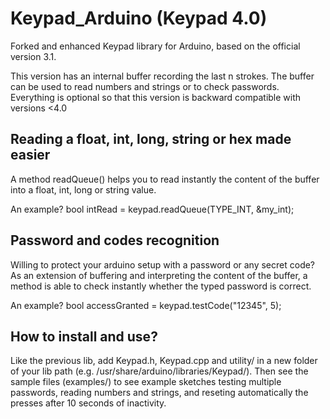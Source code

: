 Keypad_Arduino (Keypad 4.0)
==============

Forked and enhanced Keypad library for Arduino, based on the official version 3.1.

This version has an internal buffer recording the last n strokes. The buffer can be used to read numbers and strings or to check passwords. Everything is optional so that this version is backward compatible with versions <4.0

Reading a float, int, long, string or hex made easier
--------------
A method readQueue() helps you to read instantly the content of the buffer into a float, int, long or string value.

An example?
bool intRead = keypad.readQueue(TYPE_INT, &my_int);

Password and codes recognition
--------------
Willing to protect your arduino setup with a password or any secret code? As an extension of buffering and interpreting the content of the buffer, a method is able to check instantly whether the typed password is correct.

An example?
bool accessGranted = keypad.testCode("12345", 5);


How to install and use?
--------------
Like the previous lib, add Keypad.h, Keypad.cpp and utility/ in a new folder of your lib path (e.g. /usr/share/arduino/libraries/Keypad/).
Then see the sample files (examples/) to see example sketches testing multiple passwords, reading numbers and strings, and reseting automatically the presses after 10 seconds of inactivity.
